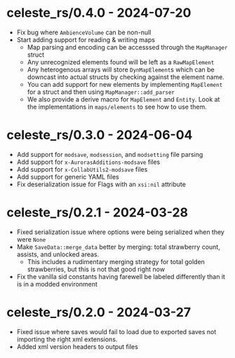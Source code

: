 # celeste_rs/0.4.0 - 2024-07-20
- Fix bug where `AmbienceVolume` can be non-null
- Start adding support for reading & writing maps
    - Map parsing and encoding can be accesssed through the `MapManager` struct
    - Any unrecognized elements found will be left as a `RawMapElement`
    - Any heterogenous arrays will store `DynMapElement`s which can be downcast into actual structs by checking against the element name.
    - You can add support for new elements by implementing `MapElement` for a struct and then using `MapManager::add_parser`
    - We also provide a derive macro for `MapElement` and `Entity`. Look at the implementations in `maps/elements` to see how to use them. 

# celeste_rs/0.3.0 - 2024-06-04
- Add support for `modsave`, `modsession`, and `modsetting` file parsing
- Add support for `x-AurorasAdditions-modsave` files
- Add support for `x-CollabUtils2-modsave` files
- Add support for generic YAML files
- Fix deserialization issue for Flags with an `xsi:nil` attribute

# celeste_rs/0.2.1 - 2024-03-28
- Fixed serialization issue where options were being serialized when they were `None`
- Make `SaveData::merge_data` better by merging: total strawberry count, assists, and unlocked areas. 
  - This includes a rudimentary merging strategy for total golden strawberries, but this is not that good right now 
- Fix the vanilla sid constants having farewell be labeled differently than it is in a modded environment

# celeste_rs/0.2.0 - 2024-03-27
- Fixed issue where saves would fail to load due to exported saves not importing the right xml extensions.
- Added xml version headers to output files
